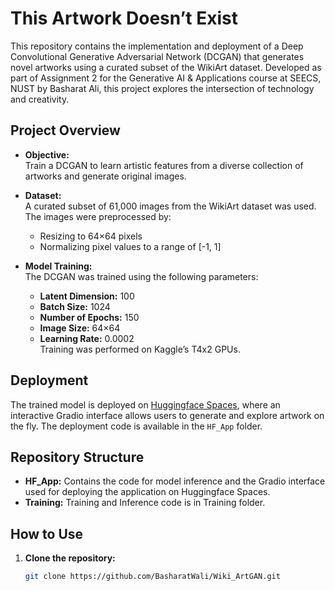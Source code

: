 # This Artwork Doesn’t Exist

This repository contains the implementation and deployment of a Deep Convolutional Generative Adversarial Network (DCGAN) that generates novel artworks using a curated subset of the WikiArt dataset. Developed as part of Assignment 2 for the Generative AI & Applications course at SEECS, NUST by Basharat Ali, this project explores the intersection of technology and creativity.

## Project Overview

- **Objective:**  
  Train a DCGAN to learn artistic features from a diverse collection of artworks and generate original images.

- **Dataset:**  
  A curated subset of 61,000 images from the WikiArt dataset was used. The images were preprocessed by:
  - Resizing to 64×64 pixels
  - Normalizing pixel values to a range of [-1, 1]

- **Model Training:**  
  The DCGAN was trained using the following parameters:
  - **Latent Dimension:** 100  
  - **Batch Size:** 1024  
  - **Number of Epochs:** 150  
  - **Image Size:** 64×64  
  - **Learning Rate:** 0.0002  
  Training was performed on Kaggle’s T4x2 GPUs.

## Deployment

The trained model is deployed on [Huggingface Spaces](https://huggingface.co/spaces/basharatwali/Wiki_ArtGAN), where an interactive Gradio interface allows users to generate and explore artwork on the fly. The deployment code is available in the `HF_App` folder.

## Repository Structure

- **HF_App:** Contains the code for model inference and the Gradio interface used for deploying the application on Huggingface Spaces.
- **Training:** Training and Inference code is in Training folder.

## How to Use

1. **Clone the repository:**
   ```bash
   git clone https://github.com/BasharatWali/Wiki_ArtGAN.git
